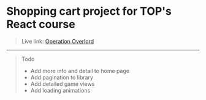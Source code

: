 # Shopping cart project for TOP's React course
> Live link: [Operation Overlord](https://top-shopping-cart-lake.vercel.app/)
---
> Todo
> - Add more info and detail to home page
> - Add pagination to library
> - Add detailed game views
> - Add loading animations
